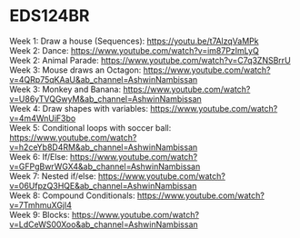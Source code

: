 # EDS124BR
Week 1: Draw a house (Sequences): https://youtu.be/t7AlzqVaMPk <br>
Week 2: Dance: https://www.youtube.com/watch?v=im87PzImLyQ <br>
Week 2: Animal Parade: https://www.youtube.com/watch?v=C7q3ZNSBrrU <br>
Week 3: Mouse draws an Octagon: https://www.youtube.com/watch?v=4QRp75qKAaU&ab_channel=AshwinNambissan <br>
Week 3: Monkey and Banana: https://www.youtube.com/watch?v=U86yTVQGwyM&ab_channel=AshwinNambissan <br>
Week 4: Draw shapes with variables: https://www.youtube.com/watch?v=4m4WnUiF3bo <br>
Week 5: Conditional loops with soccer ball: https://www.youtube.com/watch?v=h2ceYb8D4RM&ab_channel=AshwinNambissan <br>
Week 6: If/Else: https://www.youtube.com/watch?v=GFPgBwrWGX4&ab_channel=AshwinNambissan <br>
Week 7: Nested if/else: https://www.youtube.com/watch?v=06UfpzQ3HQE&ab_channel=AshwinNambissan <br>
Week 8: Compound Conditionals: https://www.youtube.com/watch?v=7TmhmuXGjl4 <br>
Week 9: Blocks: https://www.youtube.com/watch?v=LdCeWS00Xoo&ab_channel=AshwinNambissan
